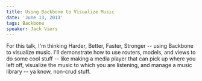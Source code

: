 ```yaml
---
title: Using Backbone to Visualize Music
date: 'June 13, 2013'
tags: Backbone
speaker: Jack Viers
---
```


For this talk, I'm thinking Harder, Better, Faster, Stronger -- using
Backbone to visualize music. I'll demonstrate how to use routers,
models, and views to do some cool stuff -- like making a media player
that can pick up where you left off, visualize the music to which you
are listening, and manage a music library -- ya know, non-crud stuff.
